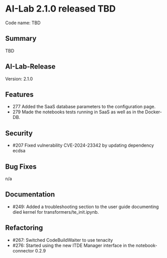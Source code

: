 # AI-Lab 2.1.0 released TBD

Code name: TBD

## Summary

TBD

## AI-Lab-Release

Version: 2.1.0

## Features

* 277 Added the SaaS database parameters to the configuration page. 
* 279 Made the notebooks tests running in SaaS as well as in the Docker-DB.

## Security

* #207 Fixed vulnerability CVE-2024-23342 by updating dependency ecdsa

## Bug Fixes

n/a

## Documentation

* #249: Added a troubleshooting section to the user guide documenting died kernel for transformers/te_init.ipynb.

## Refactoring

* #267: Switched CodeBuildWaiter to use tenacity
* #276: Started using the new ITDE Manager interface in the notebook-connector 0.2.9
